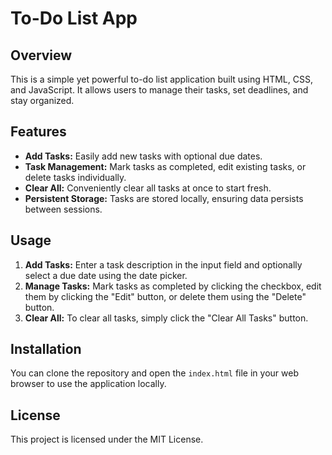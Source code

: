# To-Do List App

## Overview
This is a simple yet powerful to-do list application built using HTML, CSS, and JavaScript. It allows users to manage their tasks, set deadlines, and stay organized.

## Features
- **Add Tasks:** Easily add new tasks with optional due dates.
- **Task Management:** Mark tasks as completed, edit existing tasks, or delete tasks individually.
- **Clear All:** Conveniently clear all tasks at once to start fresh.
- **Persistent Storage:** Tasks are stored locally, ensuring data persists between sessions.

## Usage
1. **Add Tasks:** Enter a task description in the input field and optionally select a due date using the date picker.
2. **Manage Tasks:** Mark tasks as completed by clicking the checkbox, edit them by clicking the "Edit" button, or delete them using the "Delete" button.
3. **Clear All:** To clear all tasks, simply click the "Clear All Tasks" button.

## Installation
You can clone the repository and open the `index.html` file in your web browser to use the application locally.

## License
This project is licensed under the MIT License.
